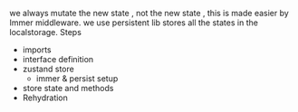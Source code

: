 we always mutate the new state , not the new state , this is made easier by Immer middleware.
we use persistent lib stores all the states in the localstorage.
Steps
- imports
- interface definition
- zustand store
  - immer & persist setup
- store state and methods
- Rehydration